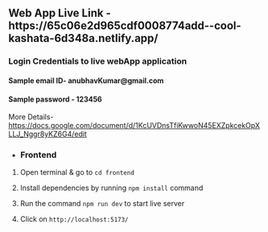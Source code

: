 <h2>Web App Live Link - https://65c06e2d965cdf0008774add--cool-kashata-6d348a.netlify.app/ </h2> 

<h3> Login Credentials to live webApp application </h3>
<h4> Sample email ID- anubhavKumar@gmail.com </h4>
<h4> Sample password - 123456  </h4>

More Details- https://docs.google.com/document/d/1KcUVDnsTfiKwwoN45EXZpkcekOpXLLJ_Nggr8yKZ6G4/edit


- <h3> Frontend

1. Open terminal & go to `cd frontend`

2. Install dependencies by running `npm install` command

3. Run the command `npm run dev` to start live server

4. Click on `http://localhost:5173/`
